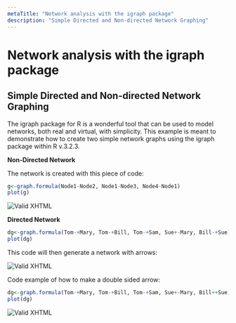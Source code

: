 ```yaml
---
metaTitle: "Network analysis with the igraph package"
description: "Simple Directed and Non-directed Network Graphing"
---
```


# Network analysis with the igraph package



## Simple Directed and Non-directed Network Graphing


The igraph package for R is a wonderful tool that can be used to model networks, both real and virtual, with simplicity. This example is meant to demonstrate how to create two simple network graphs using the igraph package within R v.3.2.3.

**Non-Directed Network**

The network is created with this piece of code:

```r
g<-graph.formula(Node1-Node2, Node1-Node3, Node4-Node1)
plot(g)

```

<img src="http://i.imgur.com/wCJh3xI.png" alt="Valid XHTML" />

**Directed Network**

```r
dg<-graph.formula(Tom-+Mary, Tom-+Bill, Tom-+Sam, Sue+-Mary, Bill-+Sue)
plot(dg)

```

This code will then generate a network with arrows:

<img src="http://i.imgur.com/TdI8Slh.png" alt="Valid XHTML" />

Code example of how to make a double sided arrow:

```r
dg<-graph.formula(Tom-+Mary, Tom-+Bill, Tom-+Sam, Sue+-Mary, Bill++Sue)
plot(dg)

```

<img src="http://i.imgur.com/PEJTMV6.png" alt="Valid XHTML" />

